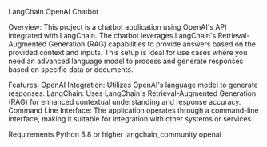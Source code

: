 LangChain OpenAI Chatbot

Overview:
This project is a chatbot application using OpenAI's API integrated with LangChain.
The chatbot leverages LangChain's Retrieval-Augmented Generation (RAG) capabilities to provide answers based on the provided context and inputs.
This setup is ideal for use cases where you need an advanced language model to process and generate responses based on specific data or documents.

Features:
OpenAI Integration: Utilizes OpenAI's language model to generate responses.
LangChain: Uses LangChain's Retrieval-Augmented Generation (RAG) for enhanced contextual understanding and response accuracy.
Command Line Interface: The application operates through a command-line interface, making it suitable for integration with other systems or services.

Requirements
Python 3.8 or higher
langchain_community
openai
